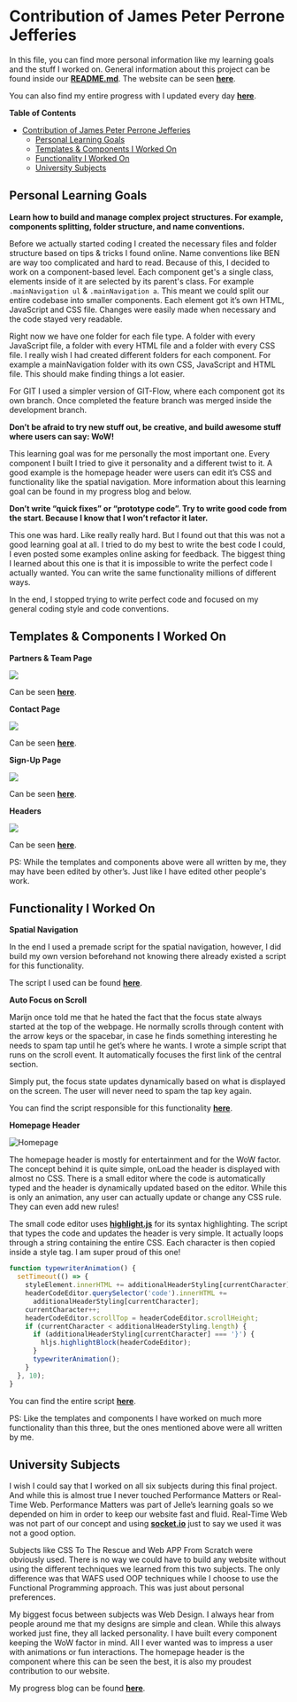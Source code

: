 # Contribution of James Peter Perrone Jefferies

In this file, you can find more personal information like my learning goals and the stuff I worked on. General information about this project can be found inside our **[README.md](./README.md)**. The website can be seen **[here](https://redesign-minor.kager.io)**.

You can also find my entire progress with I updated every day **[here](https://jamerrone.github.io/meesterproef-progress-blog/)**.

**Table of Contents**

- [Contribution of James Peter Perrone Jefferies](#contribution-of-james-peter-perrone-jefferies)
  - [Personal Learning Goals](#personal-learning-goals)
  - [Templates & Components I Worked On](#templates--components-i-worked-on)
  - [Functionality I Worked On](#functionality-i-worked-on)
  - [University Subjects](#university-subjects)

## Personal Learning Goals

**Learn how to build and manage complex project structures. For example, components splitting, folder structure, and name conventions.**

Before we actually started coding I created the necessary files and folder structure based on tips & tricks I found online. Name conventions like BEN are way too complicated and hard to read. Because of this, I decided to work on a component-based level. Each component get's a single class, elements inside of it are selected by its parent's class. For example `.mainNavigation ul` & `.mainNavigation a`. This meant we could split our entire codebase into smaller components. Each element got it’s own HTML, JavaScript and CSS file. Changes were easily made when necessary and the code stayed very readable.

Right now we have one folder for each file type. A folder with every JavaScript file, a folder with every HTML file and a folder with every CSS file. I really wish I had created different folders for each component. For example a mainNavigation folder with its own CSS, JavaScript and HTML file. This should make finding things a lot easier.

For GIT I used a simpler version of GIT-Flow, where each component got its own branch. Once completed the feature branch was merged inside the development branch.

**Don’t be afraid to try new stuff out, be creative, and build awesome stuff where users can say: WoW!**

This learning goal was for me personally the most important one. Every component I built I tried to give it personality and a different twist to it. A good example is the homepage header were users can edit it’s CSS and functionality like the spatial navigation. More information about this learning goal can be found in my progress blog and below.

**Don’t write “quick fixes” or “prototype code”. Try to write good code from the start. Because I know that I won’t refactor it later.**

This one was hard. Like really really hard. But I found out that this was not a good learning goal at all. I tried to do my best to write the best code I could, I even posted some examples online asking for feedback. The biggest thing I learned about this one is that it is impossible to write the perfect code I actually wanted. You can write the same functionality millions of different ways.

In the end, I stopped trying to write perfect code and focused on my general coding style and code conventions.

## Templates & Components I Worked On

**Partners & Team Page**

![](./images/partners.png)

Can be seen **[here](https://redesign-minor.kager.io/partners)**.

**Contact Page**

![](./images/contact.png)

Can be seen **[here](https://redesign-minor.kager.io/contact)**.

**Sign-Up Page**

![](./images/signup.png)

Can be seen **[here](https://redesign-minor.kager.io/signup)**.

**Headers**

![](./images/headers.png)

Can be seen **[here](https://redesign-minor.kager.io/program/weekly-nerd)**.

PS: While the templates and components above were all written by me, they may have been edited by other’s. Just like I have edited other people's work.

## Functionality I Worked On

**Spatial Navigation**

In the end I used a premade script for the spatial navigation, however, I did build my own version beforehand not knowing there already existed a script for this functionality.

The script I used can be found **[here](https://github.com/luke-chang/js-spatial-navigation)**.

**Auto Focus on Scroll**

Marijn once told me that he hated the fact that the focus state always started at the top of the webpage. He normally scrolls through content with the arrow keys or the spacebar, in case he finds something interesting he needs to spam tap until he get’s where he wants. I wrote a simple script that runs on the scroll event. It automatically focuses the first link of the central section.

Simply put, the focus state updates dynamically based on what is displayed on the screen. The user will never need to spam the tap key again.

You can find the script responsible for this functionality **[here](./app/src/js/focus-on-scroll.js)**.

**Homepage Header**

![Homepage](https://d.pr/i/DuFm0H+)

The homepage header is mostly for entertainment and for the WoW factor. The concept behind it is quite simple, onLoad the header is displayed with almost no CSS. There is a small editor where the code is automatically typed and the header is dynamically updated based on the editor. While this is only an animation, any user can actually update or change any CSS rule. They can even add new rules!

The small code editor uses **[highlight.js](https://highlightjs.org)** for its syntax highlighting. The script that types the code and updates the header is very simple. It actually loops through a string containing the entire CSS. Each character is then copied inside a style tag. I am super proud of this one!

```javascript
function typewriterAnimation() {
  setTimeout(() => {
    styleElement.innerHTML += additionalHeaderStyling[currentCharacter];
    headerCodeEditor.querySelector('code').innerHTML +=
      additionalHeaderStyling[currentCharacter];
    currentCharacter++;
    headerCodeEditor.scrollTop = headerCodeEditor.scrollHeight;
    if (currentCharacter < additionalHeaderStyling.length) {
      if (additionalHeaderStyling[currentCharacter] === '}') {
        hljs.highlightBlock(headerCodeEditor);
      }
      typewriterAnimation();
    }
  }, 10);
}
```

You can find the entire script **[here](./app/src/js/the-wow-header.js)**.

PS: Like the templates and components I have worked on much more functionality than this three, but the ones mentioned above were all written by me.

## University Subjects

I wish I could say that I worked on all six subjects during this final project. And while this is almost true I never touched Performance Matters or Real-Time Web. Performance Matters was part of Jelle’s learning goals so we depended on him in order to keep our website fast and fluid. Real-Time Web was not part of our concept and using **[socket.io](http://socket.io)** just to say we used it was not a good option.

Subjects like CSS To The Rescue and Web APP From Scratch were obviously used. There is no way we could have to build any website without using the different techniques we learned from this two subjects. The only difference was that WAFS used OOP techniques while I choose to use the Functional Programming approach. This was just about personal preferences.

My biggest focus between subjects was Web Design. I always hear from people around me that my designs are simple and clean. While this always worked just fine, they all lacked personality. I have built every component keeping the WoW factor in mind. All I ever wanted was to impress a user with animations or fun interactions. The homepage header is the component where this can be seen the best, it is also my proudest contribution to our website.

My progress blog can be found **[here](https://jamerrone.github.io/meesterproef-progress-blog/)**.
